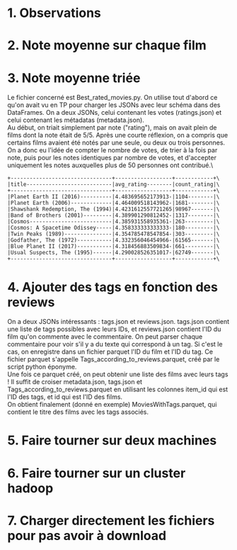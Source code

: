 # 1. Observations
# 2. Note moyenne sur chaque film
# 3. Note moyenne triée

Le fichier concerné est Best_rated_movies.py. On utilise tout d'abord ce qu'on avait vu en TP pour charger les JSONs avec leur schéma dans des DataFrames. On a deux JSONs, celui contenant les votes (ratings.json) et celui contenant les métadatas (metadata.json).\
Au début, on triait simplement par note ("rating"), mais on avait plein de films dont la note était de 5/5. Après une courte réflexion, on a compris que certains films avaient été notés par une seule, ou deux ou trois personnes. On a donc eu l'idée de compter le nombre de votes, de trier à la fois par note, puis pour les notes identiques par nombre de votes, et d'accepter uniquement les notes auxquelles plus de 50 personnes ont contribué.\

```
+--------------------------------+------------------+------------+\             
|title---------------------------|avg_rating--------|count_rating|\
+--------------------------------+------------------+------------+\
|Planet Earth II (2016)----------|4.483695652173913-|1104--------|\
|Planet Earth (2006)-------------|4.464009518143962-|1681--------|\
|Shawshank Redemption, The (1994)|4.4231612557721265|98967-------|\
|Band of Brothers (2001)---------|4.389901290812452-|1317--------|\
|Cosmos--------------------------|4.385931558935361-|263---------|\
|Cosmos: A Spacetime Odissey-----|4.358333333333333-|180---------|\
|Twin Peaks (1989)---------------|4.354785478547854-|303---------|\
|Godfather, The (1972)-----------|4.332356046454966-|61565-------|\
|Blue Planet II (2017)-----------|4.318456883509834-|661---------|\
|Usual Suspects, The (1995)------|4.290028526351017-|62749-------|\
+--------------------------------+------------------+------------+\
``` 

# 4. Ajouter des tags en fonction des reviews

On a deux JSONs intéressants : tags.json et reviews.json. tags.json contient une liste de tags possibles avec leurs IDs, et reviews.json contient l'ID du film qu'on commente avec le commentaire. On peut parser chaque commentaire pour voir s'il y a du texte qui correspond à un tag. Si c'est le cas, on enregistre dans un fichier parquet l'ID du film et l'ID du tag. Ce fichier parquet s'appelle Tags_according_to_reviews.parquet, créé par le script python éponyme.\
Une fois ce parquet créé, on peut obtenir une liste des films avec leurs tags ! Il suffit de croiser metadata.json, tags.json et Tags_according_to_reviews.parquet en utilisant les colonnes item_id qui est l'ID des tags, et id qui est l'ID des films.\
On obtient finalement (donné en exemple) MoviesWithTags.parquet, qui contient le titre des films avec les tags associés.

# 5. Faire tourner sur deux machines
# 6. Faire tourner sur un cluster hadoop
# 7. Charger directement les fichiers pour pas avoir à download
